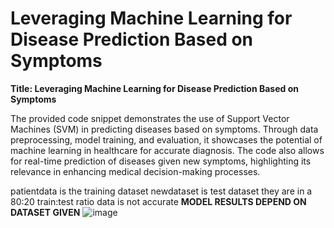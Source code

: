 # Leveraging Machine Learning for Disease Prediction Based on Symptoms
**Title: Leveraging Machine Learning for Disease Prediction Based on Symptoms**

The provided code snippet demonstrates the use of Support Vector Machines (SVM) in predicting diseases based on symptoms. Through data preprocessing, model training, and evaluation, it showcases the potential of machine learning in healthcare for accurate diagnosis. The code also allows for real-time prediction of diseases given new symptoms, highlighting its relevance in enhancing medical decision-making processes.

patientdata is the training dataset 
newdataset is test dataset
they are in a 80:20 train:test ratio
data is not accurate 
**MODEL RESULTS DEPEND ON DATASET GIVEN**
![image](https://github.com/admiral-vader88/medicalpredict/assets/81103846/1e21cfd2-ccba-417b-a00c-6760161aa648)


